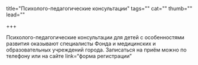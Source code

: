 
title="Психолого-педагогические консультации"
tags=""
cat=""
thumb=""
lead=""

+++

Психолого-педагогические консультации для детей с особенностями развития оказывают специалисты Фонда и медицинских и образовательных учреждений города. Записаться на приём можно по телефону или на сайте link=“форма регистрации”
